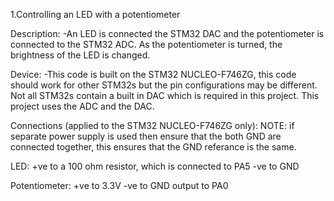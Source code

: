 1.Controlling an LED with a potentiometer

Description:
  -An LED is connected the STM32 DAC and the potentiometer is connected to the STM32 ADC.
   As the potentiometer is turned, the brightness of the LED is changed.

Device:
  -This code is built on the STM32 NUCLEO-F746ZG, this code should work for other 
   STM32s but the pin configurations may be different. Not all STM32s contain a 
   built in DAC which is required in this project. This project uses the ADC and
   the DAC.

Connections (applied to the STM32 NUCLEO-F746ZG only):
  NOTE: if separate power supply is used then ensure that the both GND are connected together,
  this ensures that the GND referance is the same.

  LED: 
    +ve to a 100 ohm resistor, which is connected to PA5
    -ve to GND

  Potentiometer: 
    +ve to 3.3V
    -ve to GND
    output to PA0
    
 
